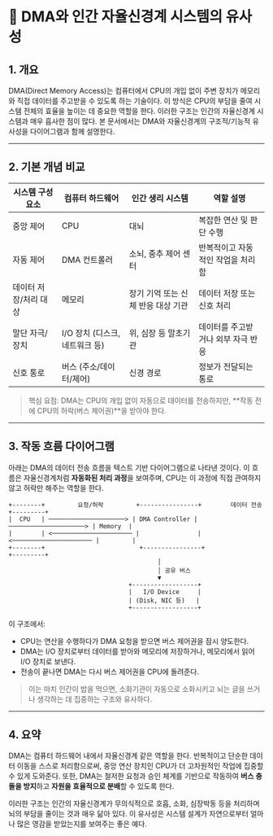 # 🧠 DMA와 인간 자율신경계 시스템의 유사성

## 1. 개요
DMA(Direct Memory Access)는 컴퓨터에서 CPU의 개입 없이 주변 장치가 메모리와 직접 데이터를 주고받을 수 있도록 하는 기술이다. 이 방식은 CPU의 부담을 줄여 시스템 전체의 효율을 높이는 데 중요한 역할을 한다. 이러한 구조는 인간의 자율신경계 시스템과 매우 흡사한 점이 많다. 본 문서에서는 DMA와 자율신경계의 구조적/기능적 유사성을 다이어그램과 함께 설명한다.

---

## 2. 기본 개념 비교

| 시스템 구성 요소 | 컴퓨터 하드웨어 | 인간 생리 시스템 | 역할 설명 |
|------------------|------------------|------------------|------------|
| 중앙 제어 | CPU | 대뇌 | 복잡한 연산 및 판단 수행 |
| 자동 제어 | DMA 컨트롤러 | 소뇌, 중추 제어 센터 | 반복적이고 자동적인 작업을 처리함 |
| 데이터 저장/처리 대상 | 메모리 | 장기 기억 또는 신체 반응 대상 기관 | 데이터 저장 또는 신호 처리 |
| 말단 자극/장치 | I/O 장치 (디스크, 네트워크 등) | 위, 심장 등 말초기관 | 데이터를 주고받거나 외부 자극 반응 |
| 신호 통로 | 버스 (주소/데이터/제어) | 신경 경로 | 정보가 전달되는 통로 |

> 핵심 요점: DMA는 CPU의 개입 없이 자동으로 데이터를 전송하지만, **작동 전에 CPU의 허락(버스 제어권)**을 받아야 한다.

---

## 3. 작동 흐름 다이어그램

아래는 DMA의 데이터 전송 흐름을 텍스트 기반 다이어그램으로 나타낸 것이다. 이 흐름은 자율신경계처럼 **자동화된 처리 과정**을 보여주며, CPU는 이 과정에 직접 관여하지 않고 허락만 해주는 역할을 한다.

```
+--------+         요청/허락         +----------------+        데이터 전송        +---------+
|  CPU   | ─────────────────────> | DMA Controller | ─────────────────────> | Memory  |
|        | <────────────────────── |                | <────────────────────── |         |
+--------+                          +----------------+                          +---------+
                                         │
                                         │ 공유 버스
                                         ▼
                                 +------------------+
                                 |   I/O Device     |
                                 | (Disk, NIC 등)   |
                                 +------------------+
```

이 구조에서:
- CPU는 연산을 수행하다가 DMA 요청을 받으면 버스 제어권을 잠시 양도한다.
- DMA는 I/O 장치로부터 데이터를 받아와 메모리에 저장하거나, 메모리에서 읽어 I/O 장치로 보낸다.
- 전송이 끝나면 DMA는 다시 버스 제어권을 CPU에 돌려준다.

> 이는 마치 인간이 밥을 먹으면, 소화기관이 자동으로 소화시키고 뇌는 글을 쓰거나 생각하는 데 집중하는 구조와 유사하다.

---

## 4. 요약
DMA는 컴퓨터 하드웨어 내에서 자율신경계 같은 역할을 한다. 반복적이고 단순한 데이터 이동을 스스로 처리함으로써, 중앙 연산 장치인 CPU가 더 고차원적인 작업에 집중할 수 있게 도와준다. 또한, DMA는 철저한 요청과 승인 체계를 기반으로 작동하여 **버스 충돌을 방지**하고 **자원을 효율적으로 분배**할 수 있도록 한다.

이러한 구조는 인간의 자율신경계가 무의식적으로 호흡, 소화, 심장박동 등을 처리하며 뇌의 부담을 줄이는 것과 매우 닮아 있다. 이 유사성은 시스템 설계가 자연으로부터 얼마나 많은 영감을 받았는지를 보여주는 좋은 예다.

